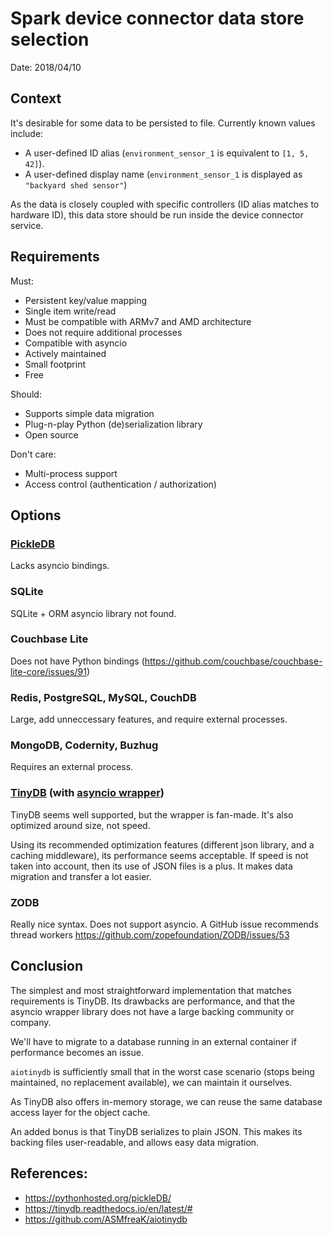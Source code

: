# Spark device connector data store selection

Date: 2018/04/10

## Context

It's desirable for some data to be persisted to file.
Currently known values include:

* A user-defined ID alias (`environment_sensor_1` is equivalent to `[1, 5, 42]`).
* A user-defined display name (`environment_sensor_1` is displayed as `"backyard shed sensor"`)

As the data is closely coupled with specific controllers (ID alias matches to hardware ID), this data store should be run inside the device connector service.

## Requirements

Must:
* Persistent key/value mapping
* Single item write/read
* Must be compatible with ARMv7 and AMD architecture
* Does not require additional processes
* Compatible with asyncio
* Actively maintained
* Small footprint
* Free

Should:
* Supports simple data migration
* Plug-n-play Python (de)serialization library
* Open source

Don't care:
* Multi-process support
* Access control (authentication / authorization)


## Options

### [PickleDB][1]

Lacks asyncio bindings.

### SQLite

SQLite + ORM asyncio library not found.

### Couchbase Lite

Does not have Python bindings (https://github.com/couchbase/couchbase-lite-core/issues/91)

### Redis, PostgreSQL, MySQL, CouchDB

Large, add unneccessary features, and require external processes.

### MongoDB, Codernity, Buzhug

Requires an external process.

### [TinyDB][3] (with [asyncio wrapper][4])

TinyDB seems well supported, but the wrapper is fan-made.
It's also optimized around size, not speed.

Using its recommended optimization features (different json library, and a caching middleware), its performance seems acceptable.
If speed is not taken into account, then its use of JSON files is a plus. It makes data migration and transfer a lot easier.

### ZODB

Really nice syntax.
Does not support asyncio. A GitHub issue recommends thread workers
https://github.com/zopefoundation/ZODB/issues/53


## Conclusion

The simplest and most straightforward implementation that matches requirements is TinyDB.
Its drawbacks are performance, and that the asyncio wrapper library does not have a large backing community or company.

We'll have to migrate to a database running in an external container if performance becomes an issue.

`aiotinydb` is sufficiently small that in the worst case scenario (stops being maintained, no replacement available), we can maintain it ourselves.

As TinyDB also offers in-memory storage, we can reuse the same database access layer for the object cache.

An added bonus is that TinyDB serializes to plain JSON. This makes its backing files user-readable, and allows easy data migration.


[1]: https://pythonhosted.org/pickleDB/
[3]: https://tinydb.readthedocs.io/en/latest/#
[4]: https://github.com/ASMfreaK/aiotinydb


## References:

* https://pythonhosted.org/pickleDB/
* https://tinydb.readthedocs.io/en/latest/#
* https://github.com/ASMfreaK/aiotinydb